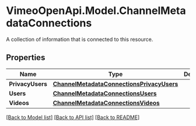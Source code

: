 # VimeoOpenApi.Model.ChannelMetadataConnections
A collection of information that is connected to this resource.
## Properties

Name | Type | Description | Notes
------------ | ------------- | ------------- | -------------
**PrivacyUsers** | [**ChannelMetadataConnectionsPrivacyUsers**](ChannelMetadataConnectionsPrivacyUsers.md) |  | 
**Users** | [**ChannelMetadataConnectionsUsers**](ChannelMetadataConnectionsUsers.md) |  | 
**Videos** | [**ChannelMetadataConnectionsVideos**](ChannelMetadataConnectionsVideos.md) |  | 

[[Back to Model list]](../README.md#documentation-for-models) [[Back to API list]](../README.md#documentation-for-api-endpoints) [[Back to README]](../README.md)

